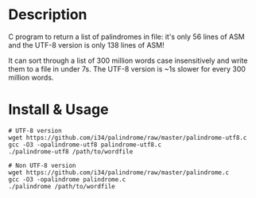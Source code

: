 # Description
C program to return a list of palindromes in file: it's only 56 lines of ASM and the UTF-8 version is only 138 lines of ASM!

It can sort through a list of 300 million words case insensitively and write them to a file in under 7s. The UTF-8 version is ~1s slower for every 300 million words.

# Install & Usage
```
# UTF-8 version
wget https://github.com/i34/palindrome/raw/master/palindrome-utf8.c
gcc -O3 -opalindrome-utf8 palindrome-utf8.c
./palindrome-utf8 /path/to/wordfile

# Non UTF-8 version
wget https://github.com/i34/palindrome/raw/master/palindrome.c
gcc -O3 -opalindrome palindrome.c
./palindrome /path/to/wordfile
```
